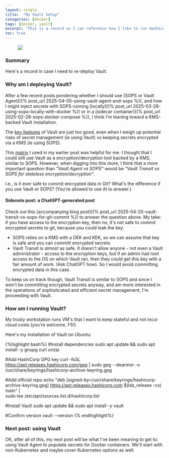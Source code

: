 ```yaml
---
layout: single
title:  "My Vault Setup"
categories: [docker]
tags: [docker, vault]
excerpt: "This is a record so I can reference how I like to run Hashicorp Vault" #this is a custom variable meant for a short description to be displayed on home page
toc: true
---
```

<figure>
    <a href="/assets/vault-setup/vault-header-image.png"><img src="/assets/vault-setup/vault-header-image.png"></a>
</figure>

### Summary
Here's a record in case I need to re-deploy Vault.

### Why am I deploying Vault?
After a few recent posts pondering whether I should use [SOPS or Vault Agent]({% post_url 2025-04-05-using-vault-agent-and-sops %}), and how I might inject secrets with SOPS running [locally]({% post_url 2025-03-28-using-sops-locally-with-docker %}) or in a [sidecar container]({% post_url 2025-02-28-sops-docker-compose %}), I think I'm leaning toward a KMS-backed Vault installation.

The [key features](https://developer.hashicorp.com/vault/docs/what-is-vault#why-vault) of Vault are just too good, even when I weigh up potential risks of secret management (ie using Vault) vs keeping secrets encrypted via a KMS (ie using SOPS).

This [matrix](/assets/vault-docker-compose/agent-vs-sops-matrix.png) I used in my earlier post was helpful for me. I thought that I could still use Vault as a encryption/decryption tool backed by a KMS, similar to SOPS. However, when digging into this more, I think that a more important question than *"Vault Agent vs SOPS"* would be *"Vault Transit vs SOPS for stateless encryption/decryption"*. 

I.e., is it ever safe to commit encrypted data in Git? What's the difference if you use Vault or SOPS? (You're allowed to use AI to answer.)

#### Sidenote post: a ChatGPT-generated post
Check out this [accompanying blog post]({% post_url 2025-04-20-vault-transit-vs-sops-for-git-commit %}) to answer the question above. My take: if you have access to the encryption key, then no, it's not safe to commit encrypted secrets to git, because you could leak the key. 
- SOPS relies on a KMS with a DEK and KEK, so we can assume that key is safe and you can committ encrypted secrets.
- Vault Transit is *almost* as safe. It doesn't allow anyone - not even a Vault administrator - access to the encryption keys, but if an admin had root access to the OS on which Vault ran, then they *could* get this key with a fair amount of work. (Ask ChatGPT how). So I would avoid committing encrypted data in this case.

To keep us on track though, Vault Transit is similar to SOPS and since I won't be committing encrypted secrets anyway, and am more interested in the operations of sophisticated and efficient secret management, I'm proceeding with Vault.

### How am I running Vault?
My trusty workstation runs VM's that I want to keep stateful and not incur cloud costs (you're welcome, F5!).

Here's my installation of Vault on Ubuntu:

{%highlight bash%}
#Install dependencies
sudo apt update && sudo apt install -y gnupg curl unzip

#Add HashiCorp GPG key
curl -fsSL https://apt.releases.hashicorp.com/gpg | sudo gpg --dearmor -o /usr/share/keyrings/hashicorp-archive-keyring.gpg

#Add official repo
echo "deb [signed-by=/usr/share/keyrings/hashicorp-archive-keyring.gpg] https://apt.releases.hashicorp.com $(lsb_release -cs) main" | \
  sudo tee /etc/apt/sources.list.d/hashicorp.list

#Install Vault
sudo apt update && sudo apt install -y vault

#Confirm version
vault --version
{% endhighlight%}

### Next post: using Vault
OK, after all of this, my next post will be what I've been meaning to get to: using Vault Agent to populate secrets for Docker containers. We'll start with non-Kubernetes and maybe cover Kubernetes options as well.